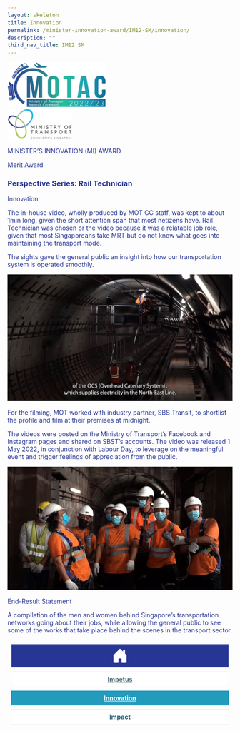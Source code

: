 ```yaml
---
layout: skeleton
title: Innovation
permalink: /minister-innovation-award/IM12-SM/innovation/
description: ""
third_nav_title: IM12 SM
---
```

 <style type="text/css">
   .text-pri {
     color: #273592;
   }

   .nav-tabs {
     border-bottom: none !important;
     overflow: hidden !important;
   }

   .nav-link {
     margin: 8px !important;
     border-radius: 0px !important;
     font-weight: 700 !important;
     padding: 0.5rem 2.8rem !important;
   }

   .link-home {
     border: 1px solid #eee !important;
     color: #fff !important;
     background: rgb(39, 54, 149) !important;
     display: flex;
     justify-content: center;
     align-items: center;
   }

   .link-project {
     border: 1px solid #eee !important;
     color: rgb(83, 114, 122) !important;
     background-color: #fff !important;
     display: flex;
     justify-content: center;
     align-items: center;
   }

   .link-project.active {
     border: none !important;
     color: #fff !important;
     background: rgb(41, 115, 144) !important;
   }

   .link-solution {
     border: 1px solid #eee !important;
     color: rgb(69, 148, 145) !important;
     background-color: #fff !important;
     display: flex;
     justify-content: center;
     align-items: center;
   }

   .link-solution.active {
     border: none !important;
     color: #fff !important;
     background: rgb(34, 155, 189) !important;
   }

   .link-impact {
     border: 1px solid #eee !important;
     color: rgb(41, 95, 120) !important;
     background-color: #fff !important;
     display: flex;
     justify-content: center;
     align-items: center;
   }

   .link-impact.active {
     border: none !important;
     color: #fff !important;
     background: rgb(10, 91, 142) !important;
   }
 </style>
 <div class="container-fluid py-5 card-bg text-pri my-5">
   <div class="row">
     <div class="col-sm-12 pt-4 pb-3 text-center">
       <img src="/images/Logos/MOTAC_header.png" alt="motac logo" class="img-fluid" />
     </div>
   </div>
   <div class="row border border-4 border-info">
     <div class="col-sm-4 py-3 text-center d-flex flex-column align-items-center justify-content-center">
       <img src="/images/Logos/MOT.png" class="img-fluid" alt="MOT" />
     </div>
     <div class="col-sm-8 py-3 text-center bg-primary d-flex justify-content-center flex-column aligin-items-center">
       <p class="mb-1 text-light font-weight-bold raleway-font"> MINISTER’S INNOVATION (MI) AWARD </p>
       <p class="mb-0 distinguished-award">Merit Award</p>
     </div>
   </div>
   <div class="row">
     <div class="col-12 py-3">
       <h3 class="text-center font-weight-bold"> Perspective Series: Rail Technician </h3>
     </div>
     <div class="col-sm-12 text-center py-2 my-2 bg-heading">
       <p class="mb-0 h3 font-weight-bold text-uppercase text-light"> Innovation </p>
     </div>
     <div class="col-sm-12">
       <div class="row py-2">
         <div class="col-sm-8 p-2">
           <p class="mb-2"> The in-house video, wholly produced by MOT CC staff, was kept to about 1min long, given the short attention span that most netizens have. Rail Technician was chosen or the video because it was a relatable job role, given that most Singaporeans take MRT but do not know what goes into maintaining the transport mode. </p>
           <p class="mb-2"> The sights gave the general public an insight into how our transportation system is operated smoothly. </p>
         </div>
         <div class="col-sm-4 py-2 text-center">
           <img src="/images/MI/IM12/2.jpg" class="img-fluid mb-3" alt="" />
         </div>
         <div class="col-sm-8 p-2">
           <p class="mb-2"> For the filming, MOT worked with industry partner, SBS Transit, to shortlist the profile and film at their premises at midnight. </p>
         </div>
         <div class="col-sm-4 py-2 text-center"></div>
         <div class="col-sm-8 p-2">
           <p class="mb-2"> The videos were posted on the Ministry of Transport’s Facebook and Instagram pages and shared on SBST’s accounts. The video was released 1 May 2022, in conjunction with Labour Day, to leverage on the meaningful event and trigger feelings of appreciation from the public. </p>
         </div>
         <div class="col-sm-4 py-2 text-center">
           <img src="/images/MI/IM12/9.jpg" class="img-fluid mb-3" alt="" />
         </div>
       </div>
     </div>
   </div>
   <div class="row">
     <div class="col-sm-12 text-center py-2 my-2 bg-heading">
       <p class="mb-0 h3 font-weight-bold text-uppercase text-light"> End-Result Statement </p>
     </div>
     <div class="col-sm-12 py-2">
       <p class="mb-2 font-weight-bold text-pri"> A compilation of the men and women behind Singapore’s transportation networks going about their jobs, while allowing the general public to see some of the works that take place behind the scenes in the transport sector. </p>
     </div>
   </div>
   <nav>
     <div class="nav nav-tabs nav-fill" id="nav-tab" role="tablist">
       <a class="nav-link text-uppercase link-home text-decoration-none" id="nav-home-tab" href="/minister-innovation-award/IM12-SM/home/">
         <svg xmlns="http://www.w3.org/2000/svg" width="36" height="36" fill="currentColor" class="bi bi-house-door-fill" viewBox="0 0 16 16">
           <path d="M6.5 14.5v-3.505c0-.245.25-.495.5-.495h2c.25 0 .5.25.5.5v3.5a.5.5 0 0 0 .5.5h4a.5.5 0 0 0 .5-.5v-7a.5.5 0 0 0-.146-.354L13 5.793V2.5a.5.5 0 0 0-.5-.5h-1a.5.5 0 0 0-.5.5v1.293L8.354 1.146a.5.5 0 0 0-.708 0l-6 6A.5.5 0 0 0 1.5 7.5v7a.5.5 0 0 0 .5.5h4a.5.5 0 0 0 .5-.5Z" />
         </svg>
       </a>
       <a class="nav-link link-project text-decoration-none" id="nav-project-tab" href="/minister-innovation-award/IM12-SM/impetus/"> Impetus </a>
       <a class="nav-link active link-solution text-decoration-none" id="nav-solution-tab" href="/minister-innovation-award/IM12-SM/innovation/"> Innovation</a>
       <a class="nav-link link-impact text-decoration-none" id="nav-impact-tab" href="/minister-innovation-award/IM12-SM/impact/"> Impact</a>
     </div>
   </nav>
 </div>